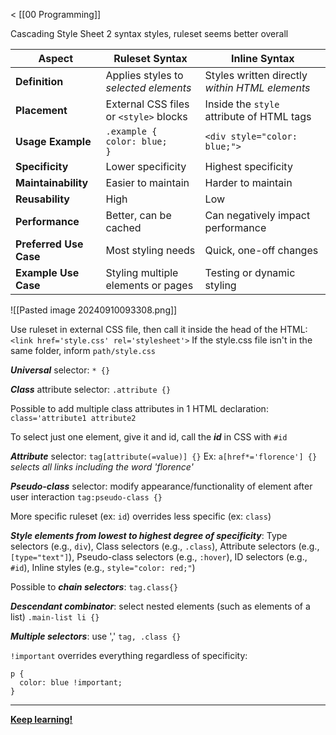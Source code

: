 < [[00 Programming]]

Cascading Style Sheet
2 syntax styles, ruleset seems better overall

| Aspect                 | Ruleset Syntax                          | Inline Syntax                                  |
| ---------------------- | --------------------------------------- | ---------------------------------------------- |
| **Definition**         | Applies styles to *selected elements*   | Styles written directly *within HTML elements* |
| **Placement**          | External CSS files or `<style>` blocks  | Inside the `style` attribute of HTML tags      |
| **Usage Example**      | `.example {`<br>  `color: blue;`<br>`}` | `<div style="color: blue;">`                   |
| **Specificity**        | Lower specificity                       | Highest specificity                            |
| **Maintainability**    | Easier to maintain                      | Harder to maintain                             |
| **Reusability**        | High                                    | Low                                            |
| **Performance**        | Better, can be cached                   | Can negatively impact performance              |
| **Preferred Use Case** | Most styling needs                      | Quick, one-off changes                         |
| **Example Use Case**   | Styling multiple elements or pages      | Testing or dynamic styling                     |
![[Pasted image 20240910093308.png]]

Use ruleset in external CSS file, then call it inside the head of the HTML:
`<link href='style.css' rel='stylesheet'>`
If the style.css file isn't in the same folder, inform `path/style.css`

***Universal*** selector: `* {}`

***Class*** attribute selector: `.attribute {}`

Possible to add multiple class attributes in 1 HTML declaration: `class='attribute1 attribute2`

To select just one element, give it and id, call the ***id*** in CSS with `#id`

***Attribute*** selector: `tag[attribute(=value)] {}`
Ex: `a[href*='florence'] {}` *selects all links including the word 'florence'*

***Pseudo-class*** selector: modify appearance/functionality of element after user interaction
`tag:pseudo-class {}`

More specific ruleset (ex: `id`) overrides less specific (ex: `class`)

***Style elements from lowest to highest degree of specificity***: 
Type selectors (e.g., `div`), Class selectors (e.g., `.class`), Attribute selectors (e.g., `[type="text"]`), Pseudo-class selectors (e.g., `:hover`), ID selectors (e.g., `#id`), Inline styles (e.g., `style="color: red;"`)

Possible to ***chain selectors***: `tag.class{}`

***Descendant combinator***: select nested elements (such as elements of a list)
`.main-list li {}`

***Multiple selectors***: use ','
`tag,
.class {}`

`!important` overrides everything regardless of specificity:
```
p {  
  color: blue !important;  
}
```
___

**[Keep learning!](https://www.codecademy.com/enrolled/courses/learn-css)**

